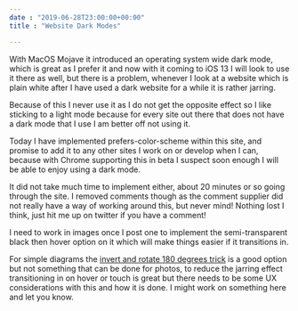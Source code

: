 ```yaml
---
date : "2019-06-28T23:00:00+00:00"
title : "Website Dark Modes"

---
```

With MacOS Mojave it introduced an operating system wide dark mode, which is great as I prefer it and now with it coming to iOS 13 I will look to use it there as well, but there is a problem, whenever I look at a website which is plain white after I have used a dark website for a while it is rather jarring.  

Because of this I never use it as I do not get the opposite effect so I like sticking to a light mode because for every site out there that does not have a dark mode that I use I am better off not using it.

Today I have implemented prefers-color-scheme within this site, and promise to add it to any other sites I work on or develop when I can, because with Chrome supporting this in beta I suspect soon enough I will be able to enjoy using a dark mode.

It did not take much time to implement either, about 20 minutes or so going through the site.  I removed comments though as the comment supplier did not really have a way of working around this, but never mind! Nothing lost I think, just hit me up on twitter if you have a comment!

I need to work in images once I post one to implement the semi-transparent black then hover option on it which will make things easier if it transitions in.

For simple diagrams the [invert and rotate 180 degrees trick](https://medium.com/@mwichary/dark-theme-in-a-day-3518dde2955a) is a good option but not something that can be done for photos, to reduce the jarring effect transitioning in on hover or touch is great but there needs to be some UX considerations with this and how it is done.  I might work on something here and let you know.
